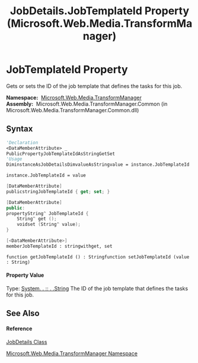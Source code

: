 ﻿---
title: JobDetails.JobTemplateId Property  (Microsoft.Web.Media.TransformManager)
TOCTitle: JobTemplateId Property
ms:assetid: P:Microsoft.Web.Media.TransformManager.JobDetails.JobTemplateId
ms:mtpsurl: https://msdn.microsoft.com/en-us/library/microsoft.web.media.transformmanager.jobdetails.jobtemplateid(v=VS.90)
ms:contentKeyID: 35520763
ms.date: 06/14/2012
mtps_version: v=VS.90
f1_keywords:
- Microsoft.Web.Media.TransformManager.JobDetails.get_JobTemplateId
- Microsoft.Web.Media.TransformManager.JobDetails.JobTemplateId
- Microsoft.Web.Media.TransformManager.JobDetails.set_JobTemplateId
dev_langs:
- CSharp
- JScript
- VB
- FSharp
- c++
api_location:
- Microsoft.Web.Media.TransformManager.Common.dll
api_name:
- Microsoft.Web.Media.TransformManager.JobDetails.get_JobTemplateId
- Microsoft.Web.Media.TransformManager.JobDetails.JobTemplateId
- Microsoft.Web.Media.TransformManager.JobDetails.set_JobTemplateId
api_type:
- Managed
topic_type:
- apiref
- kbSyntax
product_family_name: VS
ROBOTS: INDEX,FOLLOW
---

# JobTemplateId Property

Gets or sets the ID of the job template that defines the tasks for this job.

**Namespace:**  [Microsoft.Web.Media.TransformManager](microsoft-web-media-transformmanager-namespace.md)  
**Assembly:**  Microsoft.Web.Media.TransformManager.Common (in Microsoft.Web.Media.TransformManager.Common.dll)

## Syntax

``` vb
'Declaration
<DataMemberAttribute> _
PublicPropertyJobTemplateIdAsStringGetSet
'Usage
DiminstanceAsJobDetailsDimvalueAsStringvalue = instance.JobTemplateId

instance.JobTemplateId = value
```

``` csharp
[DataMemberAttribute]
publicstringJobTemplateId { get; set; }
```

``` c++
[DataMemberAttribute]
public:
propertyString^ JobTemplateId {
    String^ get ();
    voidset (String^ value);
}
```

``` fsharp
[<DataMemberAttribute>]
memberJobTemplateId : stringwithget, set
```

``` jscript
function getJobTemplateId () : Stringfunction setJobTemplateId (value : String)
```

#### Property Value

Type: [System. . :: . .String](https://msdn.microsoft.com/en-us/library/s1wwdcbf\(v=vs.90\))  
The ID of the job template that defines the tasks for this job.  

## See Also

#### Reference

[JobDetails Class](jobdetails-class-microsoft-web-media-transformmanager.md)

[Microsoft.Web.Media.TransformManager Namespace](microsoft-web-media-transformmanager-namespace.md)

